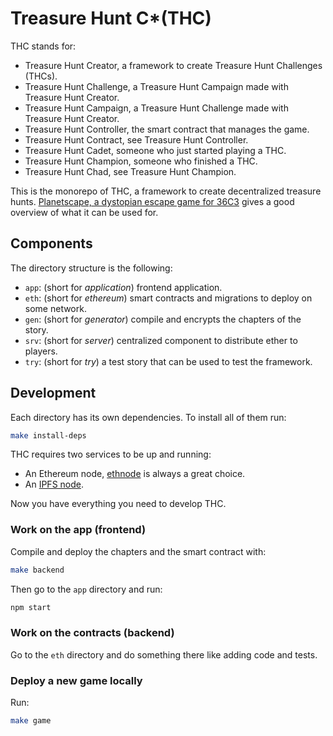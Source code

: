 # Treasure Hunt C*(THC)

THC stands for:

- Treasure Hunt Creator, a framework to create Treasure Hunt Challenges (THCs).
- Treasure Hunt Challenge, a Treasure Hunt Campaign made with Treasure Hunt Creator.
- Treasure Hunt Campaign, a Treasure Hunt Challenge made with Treasure Hunt Creator.
- Treasure Hunt Controller, the smart contract that manages the game.
- Treasure Hunt Contract, see Treasure Hunt Controller.
- Treasure Hunt Cadet, someone who just started playing a THC.
- Treasure Hunt Champion, someone who finished a THC.
- Treasure Hunt Chad, see Treasure Hunt Champion.

This is the monorepo of THC, a framework to create decentralized treasure hunts. [Planetscape, a dystopian escape game for 36C3](https://www.dist0rtion.com/2020/01/30/Planetscape-a-dystopian-escape-game-for-36C3/) gives a good overview of what it can be used for.

## Components

The directory structure is the following:
- `app`: (short for *application*) frontend application.
- `eth`: (short for *ethereum*) smart contracts and migrations to deploy on some network.
- `gen`: (short for *generator*) compile and encrypts the chapters of the story.
- `srv`: (short for *server*) centralized component to distribute ether to players.
- `try`: (short for *try*) a test story that can be used to test the framework.



## Development

Each directory has its own dependencies. To install all of them run:

```bash
make install-deps
```

THC requires two services to be up and running:

- An Ethereum node, [ethnode](https://github.com/vrde/ethnode/) is always a great choice.
- An [IPFS node](https://docs.ipfs.io/guides/guides/install/).

Now you have everything you need to develop THC.

### Work on the app (frontend)

Compile and deploy the chapters and the smart contract with:

```bash
make backend
```

Then go to the `app` directory and  run:

```bash
npm start
```

### Work on the contracts (backend)

Go to the `eth` directory and do something there like adding code and tests.

### Deploy a new game locally

Run:

```bash
make game
```
